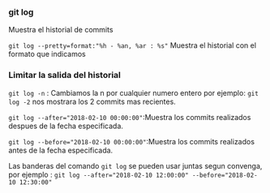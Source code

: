 ### git log
Muestra el historial de commits

`git log --pretty=format:"%h - %an, %ar : %s"`
Muestra el historial con el formato que indicamos

### Limitar la salida del historial

`git log -n` : Cambiamos la n por cualquier numero entero por ejemplo: `git log -2` nos mostrara los 2 commits mas recientes.

`git log --after="2018-02-10 00:00:00"`:Muestra los commits realizados despues de la fecha especificada.

`git log --before="2018-02-10 00:00:00"`:Muestra los commits realizados antes de la fecha especificada.

Las banderas del comando `git log` se pueden usar juntas segun convenga, por ejemplo :
`git log --after="2018-02-10 12:00:00" --before="2018-02-10 12:30:00"`
 
